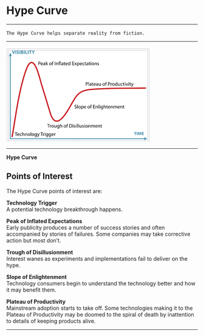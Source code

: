 # Hype Curve

---

```admonish info
The Hype Curve helps separate reality from fiction.
```

---

![Hype Curve](hypecurve.png)

---

**Hype Curve**

## Points of Interest

The Hype Curve points of interest are:

**Technology Trigger**  
A potential technology breakthrough happens.

**Peak of Inflated Expectations**  
Early publicity produces a number of success stories and often accompanied by stories of failures. Some companies may take corrective action but most don’t.

**Trough of Disillusionment**  
Interest wanes as experiments and implementations fail to deliver on the hype.

**Slope of Enlightenment**  
Technology consumers begin to understand the technology better and how it may benefit them.

**Plateau of Productivity**  
Mainstream adoption starts to take off. Some technologies making it to the Plateau of Productivity may be doomed to the spiral of death by inattention to details of keeping products alive.

---
